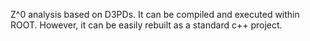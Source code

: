 Z^0 analysis based on D3PDs.
It can be compiled and executed within ROOT.
However, it can be easily rebuilt as a standard c++ project.
